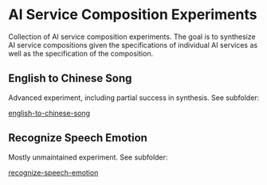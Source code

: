 # AI Service Composition Experiments

Collection of AI service composition experiments.  The goal is to
synthesize AI service compositions given the specifications of
individual AI services as well as the specification of the
composition.

## English to Chinese Song

Advanced experiment, including partial success in synthesis.  See
subfolder:

[english-to-chinese-song](english-to-chinese-song)

## Recognize Speech Emotion

Mostly unmaintained experiment.  See subfolder:

[recognize-speech-emotion](recognize-speech-emotion)
